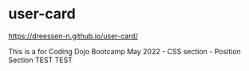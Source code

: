 # user-card

https://dreessen-n.github.io/user-card/

This is a for Coding Dojo Bootcamp May 2022 - CSS section - Position Section 
TEST TEST
